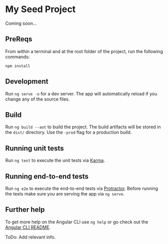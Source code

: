 # My Seed Project

Coming soon...

## PreReqs

From within a terminal and at the root folder of the project, run the following commands:

`npm install`

## Development

Run `ng serve -o` for a dev server. The app will automatically reload if you change any of the source files.

## Build

Run `ng build --aot` to build the project. The build artifacts will be stored in the `dist/` directory. Use the `-prod` flag for a production build.

## Running unit tests

Run `ng test` to execute the unit tests via [Karma](https://karma-runner.github.io).

## Running end-to-end tests

Run `ng e2e` to execute the end-to-end tests via [Protractor](http://www.protractortest.org/).
Before running the tests make sure you are serving the app via `ng serve`.

## Further help

To get more help on the Angular CLI use `ng help` or go check out the [Angular CLI README](https://github.com/angular/angular-cli/blob/master/README.md).

ToDo: Add relevant info.
